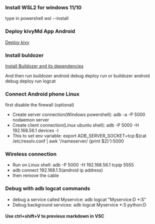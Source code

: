 ### Install WSL2 for windows 11/10
type in powershell
wsl --install

### Deploy kivyMd App Android
[Deploy kivy](https://kivy.org/doc/stable/guide/packaging-android.html)

### Install buldozer
[Install Buildozer and its dependencies](https://buildozer.readthedocs.io/en/latest/installation.html)

And then run buildozer android debug deploy run or buildozer android debug deploy run logcat

### Connect Android phone Linux
first disable the firewall (optional)
- Create server connection(Windows powershell): adb -a -P 5000 nodaemon server
- Create client connection(Linux ubuntu shell): adb -P 5000 -H  192.168.56.1 devices -l
- This to set env variable: export ADB_SERVER_SOCKET=tcp:$(cat /etc/resolv.conf | awk '/nameserver/ {print $2}'):5000

### Wireless connection
- Run on Linux shell: adb -P 5000 -H 192.168.56.1 tcpip 5555
- adb connect 192.168.1.5(android ip address)
- then remove the cable

### Debug with adb logcat commands
- debug a service called Myservice: adb logcat "Myservice:D *:S"
- Debug background services: adb logcat Myservice *:S python:D


#### Use ctrl+shift+V to previeux markdown in VSC